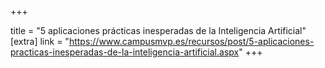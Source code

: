 +++

title = "5 aplicaciones prácticas inesperadas de la Inteligencia Artificial"
[extra]
link = "https://www.campusmvp.es/recursos/post/5-aplicaciones-practicas-inesperadas-de-la-inteligencia-artificial.aspx"
+++